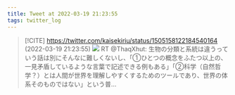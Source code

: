 ```yaml
---
title: Tweet at 2022-03-19 21:23:55
tags: twitter_log
---
```


> [!CITE] https://twitter.com/kaisekiriu/status/1505158122184540164 (2022-03-19 21:23:55)
> ![](https://twitter.com/kaisekiriu/status/1505158122184540164)
> RT @ThaqXhut: 生物の分類と系統は違うっていう話は別にそんなに難しくないし、「①ひとつの概念をふたつ以上の、一見矛盾しているような言葉で記述できる例もある」「②科学（自然哲学？）とは人間が世界を理解しやすくするためのツールであり、世界の体系そのものではない」という普…
